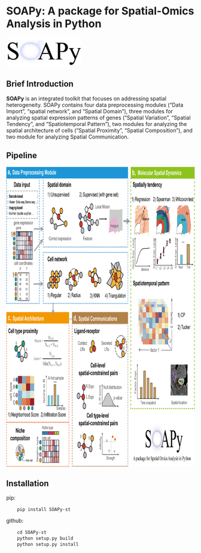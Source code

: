 
# SOAPy: A package for **S**patial-**O**mics **A**nalysis in **Py**thon

<div align=left><img width = '200' height ='80' src ="logo_soapy.png"/></div>

## Brief Introduction
**SOAPy** is an integrated toolkit that focuses on addressing spatial heterogeneity. SOAPy contains four data
preprocessing modules (“Data Import”, “spatial network”, and “Spatial Domain”), three modules for analyzing spatial
expression patterns of genes (“Spatial Variation”, “Spatial Tendency”, and “Spatiotemporal Pattern”), two modules
for analyzing the spatial architecture of cells (“Spatial Proximity”, “Spatial Composition”), and two module for
analyzing Spatial Communication.

## Pipeline

<div align=center><img width = '948' height ='800' src ="pipeline.png"/></div>

## Installation
pip:
```
    pip install SOAPy-st
```
github:
```
    cd SOAPy-st
    python setup.py build
    python setup.py install
```

